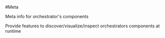 #Meta

Meta info for orchestrator's components

Provide features to discover/visualize/inspect orchestrators components at runtime